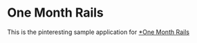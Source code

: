 # One Month Rails

This is the pinteresting sample application for
[*One Month Rails](http://onemonthrails.com)
